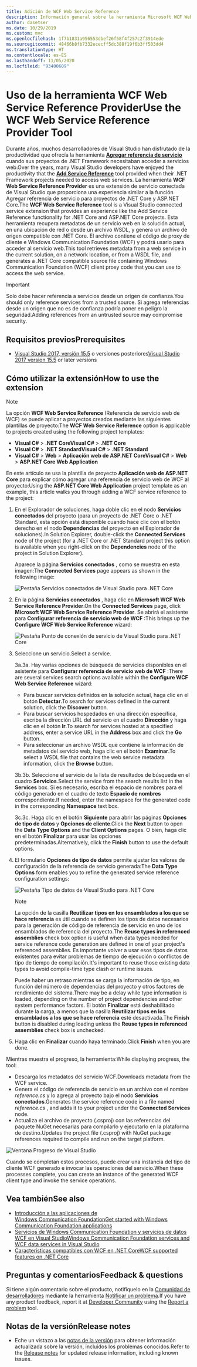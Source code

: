 ```yaml
---
title: Adición de WCF Web Service Reference
description: Información general sobre la herramienta Microsoft WCF Web Service Reference Provider, que agrega funciones para proyectos de .NET Core y ASP.NET Core, similares a Agregar referencia de servicio para proyectos de .NET Framework.
author: dasetser
ms.date: 10/29/2019
ms.custom: mvc
ms.openlocfilehash: 1f7b1831a956553dbef26f58f4f257c2f3914ede
ms.sourcegitcommit: 48466b8fb7332ececff5dc388f19f6b3ff503dd4
ms.translationtype: HT
ms.contentlocale: es-ES
ms.lasthandoff: 11/05/2020
ms.locfileid: "93400609"
---
```

# <a name="use-the-wcf-web-service-reference-provider-tool"></a><span data-ttu-id="5ebfa-103">Uso de la herramienta WCF Web Service Reference Provider</span><span class="sxs-lookup"><span data-stu-id="5ebfa-103">Use the WCF Web Service Reference Provider Tool</span></span>

<span data-ttu-id="5ebfa-104">Durante años, muchos desarrolladores de Visual Studio han disfrutado de la productividad que ofrecía la herramienta [**Agregar referencia de servicio**](/visualstudio/data-tools/how-to-add-update-or-remove-a-wcf-data-service-reference) cuando sus proyectos de .NET Framework necesitaban acceder a servicios web.</span><span class="sxs-lookup"><span data-stu-id="5ebfa-104">Over the years, many Visual Studio developers have enjoyed the productivity that the [**Add Service Reference**](/visualstudio/data-tools/how-to-add-update-or-remove-a-wcf-data-service-reference) tool provided when their .NET Framework projects needed to access web services.</span></span>  <span data-ttu-id="5ebfa-105">La herramienta **WCF Web Service Reference Provider** es una extensión de servicio conectada de Visual Studio que proporciona una experiencia similar a la función Agregar referencia de servicio para proyectos de .NET Core y ASP.NET Core.</span><span class="sxs-lookup"><span data-stu-id="5ebfa-105">The **WCF Web Service Reference** tool is a Visual Studio connected service extension that provides an experience like the Add Service Reference functionality for .NET Core and ASP.NET Core projects.</span></span> <span data-ttu-id="5ebfa-106">Esta herramienta recupera metadatos de un servicio web en la solución actual, en una ubicación de red o desde un archivo WSDL, y genera un archivo de origen compatible con .NET Core. El archivo contiene el código de proxy de cliente e Windows Communication Foundation (WCF) y podrá usarlo para acceder al servicio web.</span><span class="sxs-lookup"><span data-stu-id="5ebfa-106">This tool retrieves metadata from a web service in the current solution, on a network location, or from a WSDL file, and generates a .NET Core compatible source file containing Windows Communication Foundation (WCF) client proxy code that you can use to access the web service.</span></span>

> [!IMPORTANT]
> <span data-ttu-id="5ebfa-107">Solo debe hacer referencia a servicios desde un origen de confianza.</span><span class="sxs-lookup"><span data-stu-id="5ebfa-107">You should only reference services from a trusted source.</span></span> <span data-ttu-id="5ebfa-108">Si agrega referencias desde un origen que no es de confianza podría poner en peligro la seguridad.</span><span class="sxs-lookup"><span data-stu-id="5ebfa-108">Adding references from an untrusted source may compromise security.</span></span>

## <a name="prerequisites"></a><span data-ttu-id="5ebfa-109">Requisitos previos</span><span class="sxs-lookup"><span data-stu-id="5ebfa-109">Prerequisites</span></span>

- <span data-ttu-id="5ebfa-110">[Visual Studio 2017, versión 15.5](https://aka.ms/vsdownload?utm_source=mscom&utm_campaign=msdocs) o versiones posteriores</span><span class="sxs-lookup"><span data-stu-id="5ebfa-110">[Visual Studio 2017 version 15.5](https://aka.ms/vsdownload?utm_source=mscom&utm_campaign=msdocs) or later versions</span></span>

## <a name="how-to-use-the-extension"></a><span data-ttu-id="5ebfa-111">Cómo utilizar la extensión</span><span class="sxs-lookup"><span data-stu-id="5ebfa-111">How to use the extension</span></span>

> [!NOTE]
> <span data-ttu-id="5ebfa-112">La opción **WCF Web Service Reference** (Referencia de servicio web de WCF) se puede aplicar a proyectos creados mediante las siguientes plantillas de proyecto:</span><span class="sxs-lookup"><span data-stu-id="5ebfa-112">The **WCF Web Service Reference** option is applicable to projects created using the following project templates:</span></span>
>
> - <span data-ttu-id="5ebfa-113">**Visual C#**  >  **.NET Core**</span><span class="sxs-lookup"><span data-stu-id="5ebfa-113">**Visual C#** > **.NET Core**</span></span>
> - <span data-ttu-id="5ebfa-114">**Visual C#**  >  **.NET Standard**</span><span class="sxs-lookup"><span data-stu-id="5ebfa-114">**Visual C#** > **.NET Standard**</span></span>
> - <span data-ttu-id="5ebfa-115">**Visual C#**  > **Web** > **Aplicación web de ASP.NET Core**</span><span class="sxs-lookup"><span data-stu-id="5ebfa-115">**Visual C#** > **Web** > **ASP.NET Core Web Application**</span></span>

<span data-ttu-id="5ebfa-116">En este artículo se usa la plantilla de proyecto **Aplicación web de ASP.NET Core** para explicar cómo agregar una referencia de servicio web de WCF al proyecto:</span><span class="sxs-lookup"><span data-stu-id="5ebfa-116">Using the **ASP.NET Core Web Application** project template as an example, this article walks you through adding a WCF service reference to the project:</span></span>

1. <span data-ttu-id="5ebfa-117">En el Explorador de soluciones, haga doble clic en el nodo **Servicios conectados** del proyecto (para un proyecto de .NET Core o .NET Standard, esta opción está disponible cuando hace clic con el botón derecho en el nodo **Dependencias** del proyecto en el Explorador de soluciones).</span><span class="sxs-lookup"><span data-stu-id="5ebfa-117">In Solution Explorer, double-click the **Connected Services** node of the project (for a .NET Core or .NET Standard project this option is available when you right-click on the **Dependencies** node of the project in Solution Explorer).</span></span>

    <span data-ttu-id="5ebfa-118">Aparece la página **Servicios conectados** , como se muestra en esta imagen:</span><span class="sxs-lookup"><span data-stu-id="5ebfa-118">The **Connected Services** page appears as shown in the following image:</span></span>

    ![Pestaña Servicios conectados de Visual Studio para .NET Core](./media/wcf-web-service-reference-guide/wcfcs-ConnectedServicesPage.png)

2. <span data-ttu-id="5ebfa-120">En la página **Servicios conectados** , haga clic en **Microsoft WCF Web Service Reference Provider**.</span><span class="sxs-lookup"><span data-stu-id="5ebfa-120">On the **Connected Services** page, click **Microsoft WCF Web Service Reference Provider**.</span></span> <span data-ttu-id="5ebfa-121">Se abrirá el asistente para **Configurar referencia de servicio web de WCF** :</span><span class="sxs-lookup"><span data-stu-id="5ebfa-121">This brings up the **Configure WCF Web Service Reference** wizard:</span></span>

    ![Pestaña Punto de conexión de servicio de Visual Studio para .NET Core](./media/wcf-web-service-reference-guide/wcfcs-ServiceEndpointPage.png)

3. <span data-ttu-id="5ebfa-123">Seleccione un servicio.</span><span class="sxs-lookup"><span data-stu-id="5ebfa-123">Select a service.</span></span>

    <span data-ttu-id="5ebfa-124">3a.</span><span class="sxs-lookup"><span data-stu-id="5ebfa-124">3a.</span></span> <span data-ttu-id="5ebfa-125">Hay varias opciones de búsqueda de servicios disponibles en el asistente para **Configurar referencia de servicio web de WCF** :</span><span class="sxs-lookup"><span data-stu-id="5ebfa-125">There are several services search options available within the **Configure WCF Web Service Reference** wizard:</span></span>

     * <span data-ttu-id="5ebfa-126">Para buscar servicios definidos en la solución actual, haga clic en el botón **Detectar**.</span><span class="sxs-lookup"><span data-stu-id="5ebfa-126">To search for services defined in the current solution, click the **Discover** button.</span></span>
     * <span data-ttu-id="5ebfa-127">Para buscar servicios hospedados en una dirección específica, escriba la dirección URL del servicio en el cuadro **Dirección** y haga clic en el botón **Ir**.</span><span class="sxs-lookup"><span data-stu-id="5ebfa-127">To search for services hosted at a specified address, enter a service URL in the **Address** box and click the **Go** button.</span></span>
     * <span data-ttu-id="5ebfa-128">Para seleccionar un archivo WSDL que contiene la información de metadatos del servicio web, haga clic en el botón **Examinar**.</span><span class="sxs-lookup"><span data-stu-id="5ebfa-128">To select a WSDL file that contains the web service metadata information, click the **Browse** button.</span></span>

    <span data-ttu-id="5ebfa-129">3b.</span><span class="sxs-lookup"><span data-stu-id="5ebfa-129">3b.</span></span> <span data-ttu-id="5ebfa-130">Seleccione el servicio de la lista de resultados de búsqueda en el cuadro **Servicios**.</span><span class="sxs-lookup"><span data-stu-id="5ebfa-130">Select the service from the search results list in the **Services** box.</span></span> <span data-ttu-id="5ebfa-131">Si es necesario, escriba el espacio de nombres para el código generado en el cuadro de texto **Espacio de nombres** correspondiente.</span><span class="sxs-lookup"><span data-stu-id="5ebfa-131">If needed, enter the namespace for the generated code in the corresponding **Namespace** text box.</span></span>

    <span data-ttu-id="5ebfa-132">3c.</span><span class="sxs-lookup"><span data-stu-id="5ebfa-132">3c.</span></span> <span data-ttu-id="5ebfa-133">Haga clic en el botón **Siguiente** para abrir las páginas **Opciones de tipo de datos** y **Opciones de cliente**.</span><span class="sxs-lookup"><span data-stu-id="5ebfa-133">Click the **Next** button to open the **Data Type Options** and the **Client Options** pages.</span></span> <span data-ttu-id="5ebfa-134">O bien, haga clic en el botón **Finalizar** para usar las opciones predeterminadas.</span><span class="sxs-lookup"><span data-stu-id="5ebfa-134">Alternatively, click the **Finish** button to use the default options.</span></span>

4. <span data-ttu-id="5ebfa-135">El formulario **Opciones de tipo de datos** permite ajustar los valores de configuración de la referencia de servicio generada:</span><span class="sxs-lookup"><span data-stu-id="5ebfa-135">The **Data Type Options** form enables you to refine the generated service reference configuration settings:</span></span>

    ![Pestaña Tipo de datos de Visual Studio para .NET Core](./media/wcf-web-service-reference-guide/wcfcs-DataTypesPage.png)

    > [!NOTE]
    > <span data-ttu-id="5ebfa-137">La opción de la casilla **Reutilizar tipos en los ensamblados a los que se hace referencia** es útil cuando se definen los tipos de datos necesarios para la generación de código de referencia de servicio en uno de los ensamblados de referencia del proyecto.</span><span class="sxs-lookup"><span data-stu-id="5ebfa-137">The **Reuse types in referenced assemblies** check box option is useful when data types needed for service reference code generation are defined in one of your project's referenced assemblies.</span></span>  <span data-ttu-id="5ebfa-138">Es importante volver a usar esos tipos de datos existentes para evitar problemas de tiempo de ejecución o conflictos de tipo de tiempo de compilación.</span><span class="sxs-lookup"><span data-stu-id="5ebfa-138">It's important to reuse those existing data types to avoid compile-time type clash or runtime issues.</span></span>

    <span data-ttu-id="5ebfa-139">Puede haber un retraso mientras se carga la información de tipo, en función del número de dependencias del proyecto y otros factores de rendimiento del sistema.</span><span class="sxs-lookup"><span data-stu-id="5ebfa-139">There may be a delay while type information is loaded, depending on the number of project dependencies and other system performance factors.</span></span> <span data-ttu-id="5ebfa-140">El botón **Finalizar** está deshabilitado durante la carga, a menos que la casilla **Reutilizar tipos en los ensamblados a los que se hace referencia** esté desactivada.</span><span class="sxs-lookup"><span data-stu-id="5ebfa-140">The **Finish** button is disabled during loading unless the **Reuse types in referenced assemblies** check box is unchecked.</span></span>

5. <span data-ttu-id="5ebfa-141">Haga clic en **Finalizar** cuando haya terminado.</span><span class="sxs-lookup"><span data-stu-id="5ebfa-141">Click **Finish** when you are done.</span></span>

<span data-ttu-id="5ebfa-142">Mientras muestra el progreso, la herramienta:</span><span class="sxs-lookup"><span data-stu-id="5ebfa-142">While displaying progress, the tool:</span></span>

- <span data-ttu-id="5ebfa-143">Descarga los metadatos del servicio WCF.</span><span class="sxs-lookup"><span data-stu-id="5ebfa-143">Downloads metadata from the WCF service.</span></span>
- <span data-ttu-id="5ebfa-144">Genera el código de referencia de servicio en un archivo con el nombre *reference.cs* y lo agrega al proyecto bajo el nodo **Servicios conectados**.</span><span class="sxs-lookup"><span data-stu-id="5ebfa-144">Generates the service reference code in a file named *reference.cs* , and adds it to your project under the **Connected Services** node.</span></span>
- <span data-ttu-id="5ebfa-145">Actualiza el archivo de proyecto (.csproj) con las referencias del paquete NuGet necesarias para compilarlo y ejecutarlo en la plataforma de destino.</span><span class="sxs-lookup"><span data-stu-id="5ebfa-145">Updates the project file (.csproj) with NuGet package references required to compile and run on the target platform.</span></span>

![Ventana Progreso de Visual Studio](./media/wcf-web-service-reference-guide/wcfcs-ProgressWindow.png)

<span data-ttu-id="5ebfa-147">Cuando se completan estos procesos, puede crear una instancia del tipo de cliente WCF generado e invocar las operaciones del servicio.</span><span class="sxs-lookup"><span data-stu-id="5ebfa-147">When these processes complete, you can create an instance of the generated WCF client type and invoke the service operations.</span></span>

## <a name="see-also"></a><span data-ttu-id="5ebfa-148">Vea también</span><span class="sxs-lookup"><span data-stu-id="5ebfa-148">See also</span></span>

- [<span data-ttu-id="5ebfa-149">Introducción a las aplicaciones de Windows Communication Foundation</span><span class="sxs-lookup"><span data-stu-id="5ebfa-149">Get started with Windows Communication Foundation applications</span></span>](../../framework/wcf/getting-started-tutorial.md)
- [<span data-ttu-id="5ebfa-150">Servicios de Windows Communication Foundation y servicios de datos WCF en Visual Studio</span><span class="sxs-lookup"><span data-stu-id="5ebfa-150">Windows Communication Foundation services and WCF data services in Visual Studio</span></span>](/visualstudio/data-tools/windows-communication-foundation-services-and-wcf-data-services-in-visual-studio)
- [<span data-ttu-id="5ebfa-151">Características compatibles con WCF en .NET Core</span><span class="sxs-lookup"><span data-stu-id="5ebfa-151">WCF supported features on .NET Core</span></span>](https://github.com/dotnet/wcf/blob/master/release-notes/SupportedFeatures-v2.1.0.md)

## <a name="feedback--questions"></a><span data-ttu-id="5ebfa-152">Preguntas y comentarios</span><span class="sxs-lookup"><span data-stu-id="5ebfa-152">Feedback & questions</span></span>

<span data-ttu-id="5ebfa-153">Si tiene algún comentario sobre el producto, notifíquelo en la [Comunidad de desarrolladores](https://aka.ms/feedback/report?space=61) mediante la herramienta [Notificar un problema](/visualstudio/ide/how-to-report-a-problem-with-visual-studio).</span><span class="sxs-lookup"><span data-stu-id="5ebfa-153">If you have any product feedback, report it at [Developer Community](https://aka.ms/feedback/report?space=61) using the [Report a problem](/visualstudio/ide/how-to-report-a-problem-with-visual-studio) tool.</span></span>

## <a name="release-notes"></a><span data-ttu-id="5ebfa-154">Notas de la versión</span><span class="sxs-lookup"><span data-stu-id="5ebfa-154">Release notes</span></span>

- <span data-ttu-id="5ebfa-155">Eche un vistazo a las [notas de la versión](https://github.com/dotnet/wcf/blob/master/release-notes/WCF-Web-Service-Reference-notes.md) para obtener información actualizada sobre la versión, incluidos los problemas conocidos.</span><span class="sxs-lookup"><span data-stu-id="5ebfa-155">Refer to the [Release notes](https://github.com/dotnet/wcf/blob/master/release-notes/WCF-Web-Service-Reference-notes.md) for updated release information, including known issues.</span></span>
